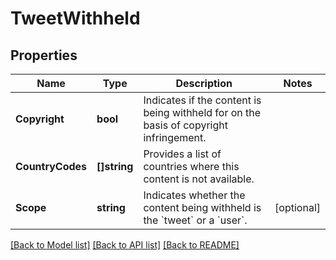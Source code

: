 # TweetWithheld

## Properties

Name | Type | Description | Notes
------------ | ------------- | ------------- | -------------
**Copyright** | **bool** | Indicates if the content is being withheld for on the basis of copyright infringement. | 
**CountryCodes** | **[]string** | Provides a list of countries where this content is not available. | 
**Scope** | **string** | Indicates whether the content being withheld is the &#x60;tweet&#x60; or a &#x60;user&#x60;. | [optional] 

[[Back to Model list]](../README.md#documentation-for-models) [[Back to API list]](../README.md#documentation-for-api-endpoints) [[Back to README]](../README.md)


